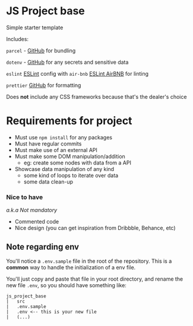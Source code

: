 # JS Project base

Simple starter template

Includes:

`parcel` - [GitHub](https://github.com/parcel-bundler/parcel) for bundling

`dotenv` - [GitHub](https://github.com/motdotla/dotenv) for any secrets and sensitive data

`eslint` [ESLint](https://eslint.org/) config with `air-bnb` [ESLint AirBNB](https://github.com/airbnb/javascript) for linting

`prettier` [GitHub](https://prettier.io/) for formatting

Does **not** include any CSS frameworks because that's the dealer's choice

# Requirements for project

- Must use `npm install` for any packages
- Must have regular commits
- Must make use of an external API
- Must make some DOM manipulation/addition
  - eg: create some nodes with data from a API
- Showcase data manipulation of any kind
  - some kind of loops to iterate over data
  - some data clean-up

### Nice to have

_a.k.a Not mandatory_

- Commented code
- Nice design (you can get inspiration from Dribbble, Behance, etc)

## Note regarding env

You'll notice a `.env.sample` file in the root of the repository. This is a **common** way to handle the initialization of a env file.

You'll just copy and paste that file in your root directory, and rename the new file `.env`, so you should have something like:

```
js_project_base
|   src
|   .env.sample
|   .env <-- this is your new file
|   (...)
```
